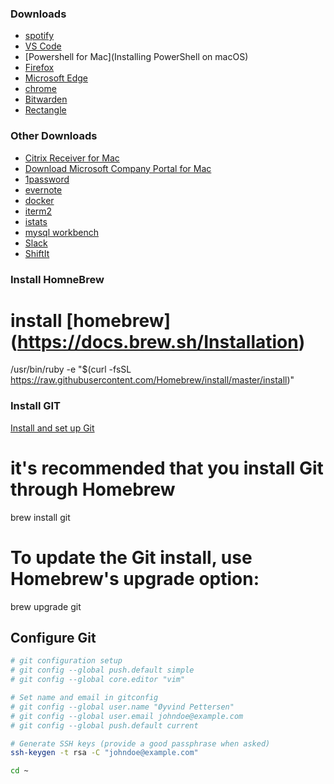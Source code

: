 
### Downloads 
* [spotify](https://www.spotify.com/us/download/mac/)
* [VS Code](https://code.visualstudio.com/Download)
* [Powershell for Mac](Installing PowerShell on macOS)
* [Firefox](https://www.mozilla.org/nb-NO/firefox/mac/)
* [Microsoft Edge](https://www.microsoft.com/en-us/edge?r=1#evergreen)
* [chrome](https://www.google.com/chrome/)
* [Bitwarden](https://bitwarden.com/download/)
* [Rectangle](https://rectangleapp.com/)

### Other Downloads
* [Citrix Receiver for Mac](https://www.citrix.com/downloads/citrix-receiver/mac/)
* [Download Microsoft Company Portal for Mac](https://go.microsoft.com/fwlink/?linkid=853070)
* [1password](https://1password.com/downloads/)
* [evernote](https://evernote.com/download)
* [docker](https://store.docker.com/editions/community/docker-ce-desktop-mac)
* [iterm2](https://www.iterm2.com/downloads.html)
* [istats](https://bjango.com/mac/istatmenus/)
* [mysql workbench](https://dev.mysql.com/downloads/workbench/)
* [Slack](https://slack.com/beta/mac)
* [ShiftIt](https://github.com/fikovnik/ShiftIt/releases)

### Install HomneBrew
# install [homebrew] (https://docs.brew.sh/Installation)
/usr/bin/ruby -e "$(curl -fsSL https://raw.githubusercontent.com/Homebrew/install/master/install)"

### Install GIT
[Install and set up Git](https://learn.microsoft.com/en-us/devops/develop/git/install-and-set-up-git)
#  it's recommended that you install Git through Homebrew 
brew install git
# To update the Git install, use Homebrew's upgrade option:
brew upgrade git

## Configure Git
```bash
# git configuration setup
# git config --global push.default simple
# git config --global core.editor "vim"

# Set name and email in gitconfig
# git config --global user.name "Øyvind Pettersen"
# git config --global user.email johndoe@example.com
# git config --global push.default current

# Generate SSH keys (provide a good passphrase when asked)
ssh-keygen -t rsa -C "johndoe@example.com"

cd ~
```
